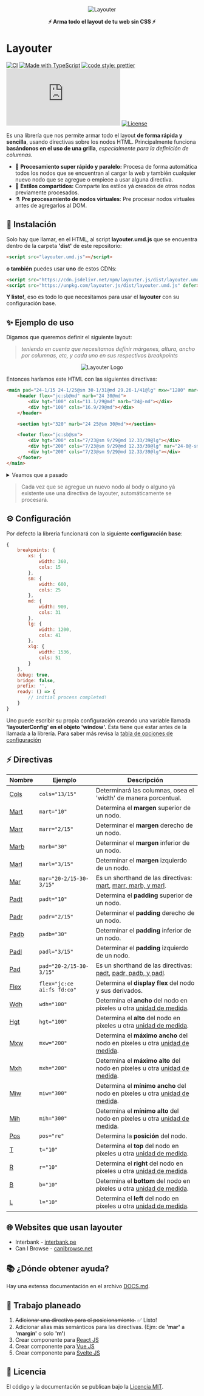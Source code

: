 <div align="center">
    <p>
        <img src="header.png" alt="Layouter"/>
    </p>
    <strong>⚡️ Arma todo el layout de tu web sin CSS ⚡️</strong>
</div>

# Layouter

[![CI](https://github.com/dapize/layouter.js/workflows/CI/badge.svg)](https://github.com/dapize/layouter.js/actions?query=workflow:"CI")
[![Made with TypeScript](https://img.shields.io/badge/TypeScript-4-blue?logo=typescript&logoColor=white)](https://typescriptlang.org 'Go to TypeScript homepage')
[![code style: prettier](https://img.shields.io/badge/code_style-prettier-ff69b4.svg)](https://github.com/prettier/prettier)
[![GitHub tag](https://img.shields.io/github/v/release/dapize/layouter.js?display_name=tag)](https://github.com/dapize/layouter.js/releases/)
[![License](https://img.shields.io/badge/License-MIT-blue)](LICENSE)

Es una librería que nos permite armar todo el layout **de forma rápida y sencilla**, usando directivas sobre los nodos HTML. Principalmente funciona **basándonos en el uso de una grilla**, _especialmente para la definición de columnas_.

-   🚀 **Procesamiento super rápido y paralelo:** Procesa de forma automática todos los nodos que se encuentran al cargar la web y también cualquier nuevo nodo que se agregue o empiece a usar alguna directiva.
-   🎉 **Estilos compartidos:** Comparte los estilos yá creados de otros nodos previamente procesados.
-   ⚗️ **Pre procesamiento de nodos virtuales**: Pre procesar nodos virtuales antes de agregarlos al DOM.

## 🔧 Instalación

Solo hay que llamar, en el HTML, al script **layouter.umd.js** que se encuentra dentro de la carpeta **'dist'** de este repositorio:

```html
<script src="layouter.umd.js"></script>
```

**o también** puedes usar **uno** de estos CDNs:

```html
<script src="https://cdn.jsdelivr.net/npm/layouter.js/dist/layouter.umd.js" defer></script>
<script src="https://unpkg.com/layouter.js/dist/layouter.umd.js" defer></script>
```

**Y listo!**, eso es todo lo que necesitamos para usar el **layouter** con su configuración base.

## ✨ Ejemplo de uso

Digamos que queremos definir el siguiente layout:

> _teniendo en cuenta que necesitamos definir márgenes, altura, ancho por columnas, etc, y cada uno en sus respectivos breakpoints_

<p align="center">
    <img src="layout-responsive.png" alt="Layouter Logo"/>
</p>

Entonces haríamos este HTML con las siguientes directivas:

```html
<main pad="24-1/15 24-1/25@sm 30-1/31@md 29.26-1/41@lg" mxw="1280" mar="0-auto">
    <header flex="jc:sb@md" marb="24 30@md">
        <div hgt="100" cols="11.1/29@md" marb="24@-md"></div>
        <div hgt="100" cols="16.9/29@md"></div>
    </header>

    <section hgt="320" marb="24 25@sm 30@md"></section>

    <footer flex="jc:sb@sm">
        <div hgt="200" cols="7/23@sm 9/29@md 12.33/39@lg"></div>
        <div hgt="200" cols="7/23@sm 9/29@md 12.33/39@lg" mar="24-0@-sm"></div>
        <div hgt="200" cols="7/23@sm 9/29@md 12.33/39@lg"></div>
    </footer>
</main>
```

<details>
<summary>Veamos que a pasado</summary>

-   para la etiqueta **`<main>`** se determinó el siguiente layout:

    -   Un padding superior e inferior de 24 píxeles en su breakpoint inicial (es decir en mobile), también un padding derecho e izquierdo de 1 columna, relativa a las 15 columnas definidas para ese breakpoint.
    -   Al llegar al breakpoint de **sm** se mantendrá el padding superior e inferior de 24 píxeles pero se determina que se requiere 1 columna de 25 columnas para ese breakpoint.
    -   Luego, para el breakpoint de **md** se cambia el padding superior e inferior a 30 píxeles y luego se determina que el padding derecho e izquierdo será de 1 columna de 31 columnas para ese breakpoint.
    -   Finalmente para el breakpoint de **lg** se determinó que el padding superior e inferior sería de 29.26 píxeles y para el padding derecho e izquierdo se tomará 1 columna de 41 columnas de ese breakpoint.
    -   Por otra parte también se determinó que su ancho máximo sería de 1280 píxeles.
    -   Así como también tendrá un margen superior e inferior de 0 y derecho e izquierdo en 'auto'.

-   para la etiqueta **`<header>`** se determinadó el siguiente layout:

    -   Display **'flex'** con 'justify-content' en 'space-between' a partir del breakpoint de **md** es decir a tablet en landscape.
    -   Margen inferior de 24 píxeles en el breakpoint inicial y 30 píxeles a partir del breakpoint de **md**.
    -   Para sus dos **divs** hijos se determinó una altura de 100 píxeles.
    -   Para el primero **div** 11.1 columnas de 29 columnas a partir del breakpoint **md** y solo 24 píxeles de margen inferior hasta el breakpoint de **md**.
    -   Para el segundo **div** hijo se determinó 16.9 columnas de 29 columnas a partir del breakpoint **md**.

-   para la etiqueta **`<section>`** se determinó el siguiente layout:

    -   Una altura de 320 píxeles.
    -   Un margen inferior de 24 píxeles para su breakpoint inicial, 25 píxeles para el breakpoint de **sm** y finalmente 30 píxeles para el breakpoint de **md**.

-   para la etiqueta **`<footer>`** se determinó el siguiente layout:

    -   Un display **'flex'** con 'justify-content' de 'space-between'.
    -   Para sus **divs** hijos se determinó una altura de 200 píxeles y un ancho de 7 columnas de 23 columnas para el breakpoint de **sm**, seguido de 9 columnas de 29 columnas para el breakpoint de **md** y finalmente 12.33 columnas de 39 columnas para el breakpoint de **lg**

</details>

> Cada vez que se agregue un nuevo nodo al body o alguno yá existente use una directiva de layouter, automáticamente se procesará.

## ⚙️ Configuración

Por defecto la librería funcionará con la siguiente **configuración base**:

```javascript
{
    breakpoints: {
        xs: {
            width: 360,
            cols: 15
        },
        sm: {
            width: 600,
            cols: 25
        },
        md: {
            width: 900,
            cols: 31
        },
        lg: {
            width: 1200,
            cols: 41
        },
        xlg: {
            width: 1536,
            cols: 51
        }
    },
    debug: true,
    bridge: false,
    prefix: '',
    ready: () => {
        // initial process completed!
    }
}
```

Uno puede escribir su propia configuración creando una variable llamada **'layouterConfig' en el objeto 'window'.** Ésta tiene que estar antes de la llamada a la librería. Para saber más revisa la [tabla de opciones de configuración](DOCS.md)

## ⚡ Directivas

| Nombre                         | Ejemplo                    | Descripción                                                                                                        |
| ------------------------------ | -------------------------- | ------------------------------------------------------------------------------------------------------------------ |
| [Cols](DOCS.md#cols)           | `cols="13/15"`             | Determinará las columnas, osea el 'width' de manera porcentual.                                                    |
| [Mart](DOCS.md#mart)           | `mart="10"`                | Determina el **margen** superior de un nodo.                                                                       |
| [Marr](DOCS.md#marr-marb-marl) | `marr="2/15"`              | Determinar el **margen** derecho de un nodo.                                                                       |
| [Marb](DOCS.md#marr-marb-marl) | `marb="30"`                | Determinar el **margen** inferior de un nodo.                                                                      |
| [Marl](DOCS.md#marr-marb-marl) | `marl="3/15"`              | Determinar el **margen** izquierdo de un nodo.                                                                     |
| [Mar](DOCS.md#mar)             | `mar="20-2/15-30-3/15"`    | Es un shorthand de las directivas: [mart](DOCS.md#mart), [marr, marb, y marl](DOCS.md#marr-marb-marl).             |
| [Padt](DOCS.md#padt)           | `padt="10"`                | Determina el **padding** superior de un nodo.                                                                      |
| [Padr](DOCS.md#padr-padb-padl) | `padr="2/15"`              | Determinar el **padding** derecho de un nodo.                                                                      |
| [Padb](DOCS.md#padr-padb-padl) | `padb="30"`                | Determinar el **padding** inferior de un nodo.                                                                     |
| [Padl](DOCS.md#padr-padb-padl) | `padl="3/15"`              | Determinar el **padding** izquierdo de un nodo.                                                                    |
| [Pad](DOCS.md#pad)             | `pad="20-2/15-30-3/15"`    | Es un shorthand de las directivas: [padt](DOCS.md#padt), [padr, padb, y padl](DOCS.md#padr-padb-padl).             |
| [Flex](DOCS.md#flex)           | `flex="jc:ce ai:fs fd:co"` | Determina el **display flex** del nodo y sus derivados.                                                            |
| [Wdh](DOCS.md#width)           | `wdh="100"`                | Determina el **ancho** del nodo en píxeles u otra [unidad de medida](DOCS.md#unidades-de-medida-definidas).        |
| [Hgt](DOCS.md#height)          | `hgt="100"`                | Determina el **alto** del nodo en píxeles u otra [unidad de medida](DOCS.md#unidades-de-medida-definidas).         |
| [Mxw](DOCS.md#maxwidth)        | `mxw="200"`                | Determina el **máximo ancho** del nodo en píxeles u otra [unidad de medida](DOCS.md#unidades-de-medida-definidas). |
| [Mxh](DOCS.md#maxheight)       | `mxh="200"`                | Determina el **máximo alto** del nodo en píxeles u otra [unidad de medida](DOCS.md#unidades-de-medida-definidas).  |
| [Miw](DOCS.md#minwidth)        | `miw="300"`                | Determina el **mínimo ancho** del nodo en píxeles u otra [unidad de medida](DOCS.md#unidades-de-medida-definidas). |
| [Mih](DOCS.md#minheight)       | `mih="300"`                | Determina el **mínimo alto** del nodo en píxeles u otra [unidad de medida](DOCS.md#unidades-de-medida-definidas).  |
| [Pos](DOCS.md#position)        | `pos="re"`                 | Determina la **posición** del nodo.                                                                                |
| [T](DOCS.md#top)               | `t="10"`                   | Determina el **top** del nodo en píxeles u otra [unidad de medida](DOCS.md#unidades-de-medida-definidas).          |
| [R](DOCS.md#right)             | `r="10"`                   | Determina el **right** del nodo en píxeles u otra [unidad de medida](DOCS.md#unidades-de-medida-definidas).        |
| [B](DOCS.md#bottom)            | `b="10"`                   | Determina el **bottom** del nodo en píxeles u otra [unidad de medida](DOCS.md#unidades-de-medida-definidas).       |
| [L](DOCS.md#left)              | `l="10"`                   | Determina el **left** del nodo en píxeles u otra [unidad de medida](DOCS.md#unidades-de-medida-definidas).         |

## 🌐 Websites que usan layouter

-   Interbank - [interbank.pe](https://interbank.pe)
-   Can I Browse - [canibrowse.net](https://canibrowse.net)

## 📚 ¿Dónde obtener ayuda?

Hay una extensa documentación en el archivo [DOCS.md](DOCS.md).

## 📝 Trabajo planeado

1. ~~Adicionar una directiva para el posicionamiento.~~ ✅ Listo!
2. Adicionar alias más semánticos para las directivas. (Ejm: de **'mar'** a **'margin'** o solo **'m'**)
3. Crear componente para [React JS](https://reactjs.org)
4. Crear componente para [Vue JS](https://vuejs.org)
5. Crear componente para [Svelte JS](https://svelte.dev)

## 🧾 Licencia

El código y la documentación se publican bajo la [Licencia MIT](LICENSE).
